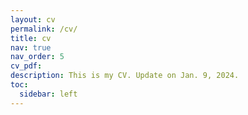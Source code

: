 ```yaml
---
layout: cv
permalink: /cv/
title: cv
nav: true
nav_order: 5
cv_pdf: 
description: This is my CV. Update on Jan. 9, 2024.
toc:
  sidebar: left
---
```

